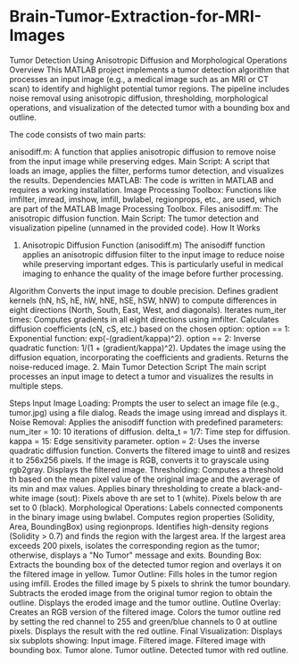 # Brain-Tumor-Extraction-for-MRI-Images

Tumor Detection Using Anisotropic Diffusion and Morphological Operations
Overview
This MATLAB project implements a tumor detection algorithm that processes an input image (e.g., a medical image such as an MRI or CT scan) to identify and highlight potential tumor regions. The pipeline includes noise removal using anisotropic diffusion, thresholding, morphological operations, and visualization of the detected tumor with a bounding box and outline.

The code consists of two main parts:

anisodiff.m: A function that applies anisotropic diffusion to remove noise from the input image while preserving edges.
Main Script: A script that loads an image, applies the filter, performs tumor detection, and visualizes the results.
Dependencies
MATLAB: The code is written in MATLAB and requires a working installation.
Image Processing Toolbox: Functions like imfilter, imread, imshow, imfill, bwlabel, regionprops, etc., are used, which are part of the MATLAB Image Processing Toolbox.
Files
anisodiff.m: The anisotropic diffusion function.
Main Script: The tumor detection and visualization pipeline (unnamed in the provided code).
How It Works
1. Anisotropic Diffusion Function (anisodiff.m)
The anisodiff function applies an anisotropic diffusion filter to the input image to reduce noise while preserving important edges. This is particularly useful in medical imaging to enhance the quality of the image before further processing.

Algorithm
Converts the input image to double precision.
Defines gradient kernels (hN, hS, hE, hW, hNE, hSE, hSW, hNW) to compute differences in eight directions (North, South, East, West, and diagonals).
Iterates num_iter times:
Computes gradients in all eight directions using imfilter.
Calculates diffusion coefficients (cN, cS, etc.) based on the chosen option:
option == 1: Exponential function: exp(-(gradient/kappa)^2).
option == 2: Inverse quadratic function: 1/(1 + (gradient/kappa)^2).
Updates the image using the diffusion equation, incorporating the coefficients and gradients.
Returns the noise-reduced image.
2. Main Tumor Detection Script
The main script processes an input image to detect a tumor and visualizes the results in multiple steps.

Steps
Input Image Loading:
Prompts the user to select an image file (e.g., tumor.jpg) using a file dialog.
Reads the image using imread and displays it.
Noise Removal:
Applies the anisodiff function with predefined parameters:
num_iter = 10: 10 iterations of diffusion.
delta_t = 1/7: Time step for diffusion.
kappa = 15: Edge sensitivity parameter.
option = 2: Uses the inverse quadratic diffusion function.
Converts the filtered image to uint8 and resizes it to 256x256 pixels.
If the image is RGB, converts it to grayscale using rgb2gray.
Displays the filtered image.
Thresholding:
Computes a threshold th based on the mean pixel value of the original image and the average of its min and max values.
Applies binary thresholding to create a black-and-white image (sout):
Pixels above th are set to 1 (white).
Pixels below th are set to 0 (black).
Morphological Operations:
Labels connected components in the binary image using bwlabel.
Computes region properties (Solidity, Area, BoundingBox) using regionprops.
Identifies high-density regions (Solidity > 0.7) and finds the region with the largest area.
If the largest area exceeds 200 pixels, isolates the corresponding region as the tumor; otherwise, displays a "No Tumor" message and exits.
Bounding Box:
Extracts the bounding box of the detected tumor region and overlays it on the filtered image in yellow.
Tumor Outline:
Fills holes in the tumor region using imfill.
Erodes the filled image by 5 pixels to shrink the tumor boundary.
Subtracts the eroded image from the original tumor region to obtain the outline.
Displays the eroded image and the tumor outline.
Outline Overlay:
Creates an RGB version of the filtered image.
Colors the tumor outline red by setting the red channel to 255 and green/blue channels to 0 at outline pixels.
Displays the result with the red outline.
Final Visualization:
Displays six subplots showing:
Input image.
Filtered image.
Filtered image with bounding box.
Tumor alone.
Tumor outline.
Detected tumor with red outline.
